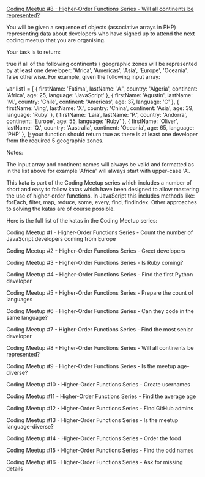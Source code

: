 [Coding Meetup #8 - Higher-Order Functions Series - Will all continents be represented?](https://www.codewars.com/kata/coding-meetup-number-8-higher-order-functions-series-will-all-continents-be-represented)

You will be given a sequence of objects (associative arrays in PHP) representing data about developers who have signed up to attend the next coding meetup that you are organising.

Your task is to return:

true if all of the following continents / geographic zones will be represented by at least one developer: 'Africa', 'Americas', 'Asia', 'Europe', 'Oceania'.
false otherwise.
For example, given the following input array:

var list1 = [
  { firstName: 'Fatima', lastName: 'A.', country: 'Algeria', continent: 'Africa', age: 25, language: 'JavaScript' },
  { firstName: 'Agustín', lastName: 'M.', country: 'Chile', continent: 'Americas', age: 37, language: 'C' },
  { firstName: 'Jing', lastName: 'X.', country: 'China', continent: 'Asia', age: 39, language: 'Ruby' },
  { firstName: 'Laia', lastName: 'P.', country: 'Andorra', continent: 'Europe', age: 55, language: 'Ruby' },
  { firstName: 'Oliver', lastName: 'Q.', country: 'Australia', continent: 'Oceania', age: 65, language: 'PHP' },
];
your function should return true as there is at least one developer from the required 5 geographic zones.

Notes:

The input array and continent names will always be valid and formatted as in the list above for example 'Africa' will always start with upper-case 'A'.




This kata is part of the Coding Meetup series which includes a number of short and easy to follow katas which have been designed to allow mastering the use of higher-order functions. In JavaScript this includes methods like: forEach, filter, map, reduce, some, every, find, findIndex. Other approaches to solving the katas are of course possible.

Here is the full list of the katas in the Coding Meetup series:

Coding Meetup #1 - Higher-Order Functions Series - Count the number of JavaScript developers coming from Europe

Coding Meetup #2 - Higher-Order Functions Series - Greet developers

Coding Meetup #3 - Higher-Order Functions Series - Is Ruby coming?

Coding Meetup #4 - Higher-Order Functions Series - Find the first Python developer

Coding Meetup #5 - Higher-Order Functions Series - Prepare the count of languages

Coding Meetup #6 - Higher-Order Functions Series - Can they code in the same language?

Coding Meetup #7 - Higher-Order Functions Series - Find the most senior developer

Coding Meetup #8 - Higher-Order Functions Series - Will all continents be represented?

Coding Meetup #9 - Higher-Order Functions Series - Is the meetup age-diverse?

Coding Meetup #10 - Higher-Order Functions Series - Create usernames

Coding Meetup #11 - Higher-Order Functions Series - Find the average age

Coding Meetup #12 - Higher-Order Functions Series - Find GitHub admins

Coding Meetup #13 - Higher-Order Functions Series - Is the meetup language-diverse?

Coding Meetup #14 - Higher-Order Functions Series - Order the food

Coding Meetup #15 - Higher-Order Functions Series - Find the odd names

Coding Meetup #16 - Higher-Order Functions Series - Ask for missing details